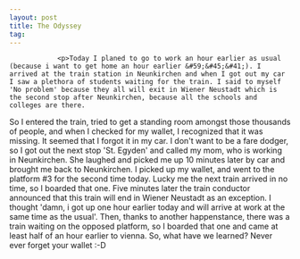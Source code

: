 ```yaml
---
layout: post
title: The Odyssey
tag: 
---
```



                <p>Today I planed to go to work an hour earlier as usual (because i want to get home an hour earlier &#59;&#45;&#41;). I arrived at the train station in Neunkirchen and when I got out my car I saw a plethora of students waiting for the train. I said to myself 'No problem' because they all will exit in Wiener Neustadt which is the second stop after Neunkirchen, because all the schools and colleges are there.
So I entered the train, tried to get a standing room amongst those thousands of people, and when I checked for my wallet, I recognized that it was missing. It seemed that I forgot it in my car.
I don't want to be a fare dodger, so I got out the next stop 'St. Egyden' and called my mom, who is working in Neunkirchen. She laughed and picked me up 10 minutes later by car and brought me back to Neunkirchen. I picked up my wallet, and went to the platform #3 for the second time today. Lucky me the next train arrived in no time, so I boarded that one.
Five minutes later the train conductor announced that this train will end in Wiener Neustadt as an exception.
I thought 'damn, i got up one hour earlier today and will arrive at work at the same time as the usual'. Then, thanks to another happenstance, there was a train waiting on the opposed platform, so I boarded that one and came at least half of an hour earlier to vienna.
So, what have we learned? Never ever forget your wallet :-D</p>
            
